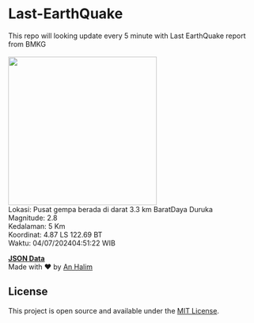 # Last-EarthQuake
This repo will looking update every 5 minute with Last EarthQuake report from BMKG
<br>
<br>
<img src="https://static.bmkg.go.id/20240704045122.mmi.jpg" width="300"/>
<br>
Lokasi: Pusat gempa berada di darat 3.3 km BaratDaya Duruka <br>
Magnitude: 2.8 <br>
Kedalaman: 5 Km <br>
Koordinat: 4.87 LS 122.69 BT <br>
Waktu: 04/07/202404:51:22 WIB <br>

<a href="./data/data.json">**JSON Data**</a>
<br>
Made with ❤️ by <a href="https://github.com/an-halim">An Halim</a>
## License

This project is open source and available under the [MIT License](LICENSE).
